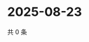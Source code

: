 # 2025-08-23

共 0 条

<!-- BEGIN ZHIHUQUESTIONS -->
<!-- 最后更新时间 Sat Aug 23 2025 10:21:04 GMT+0800 (China Standard Time) -->

<!-- END ZHIHUQUESTIONS -->
